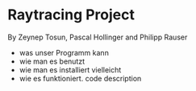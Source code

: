# Raytracing Project 

By Zeynep Tosun, Pascal Hollinger and Philipp Rauser

- was unser Programm kann
- wie man es benutzt
- wie man es installiert vielleicht
- wie es funktioniert. code description